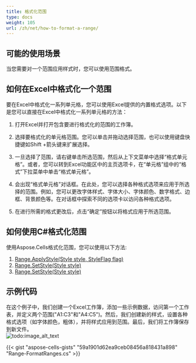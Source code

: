 ```yaml
---
title: 格式化范围
type: docs
weight: 105
url: /zh/net/how-to-format-a-range/
---
```


## **可能的使用场景**
当您需要对一个范围应用样式时，您可以使用范围格式。

## **如何在Excel中格式化一个范围**

要在Excel中格式化一系列单元格，您可以使用Excel提供的内置格式选项。以下是您可以直接在Excel中格式化一系列单元格的方法：

1. 打开Excel并打开包含要进行格式化的范围的工作簿。

2. 选择要格式化的单元格范围。您可以单击并拖动选择范围，也可以使用键盘快捷键如Shift +箭头键来扩展选择。

3. 一旦选择了范围，请右键单击所选范围，然后从上下文菜单中选择“格式单元格”。或者，您可以转到Excel功能区中的主页选项卡，在“单元格”组中的“格式”下拉菜单中单击“格式单元格”。

4. 会出现“格式单元格”对话框。在此处，您可以选择各种格式选项来应用于所选择的范围。例如，您可以更改字体样式、字体大小、字体颜色、数字格式、边框、背景颜色等。在对话框中探索不同的选项卡以访问各种格式选项。

5. 在进行所需的格式更改后，点击“确定”按钮以将格式应用于所选范围。


## **如何使用C#格式化范围**

使用Aspose.Cells格式化范围，您可以使用以下方法:
1. [Range.ApplyStyle(Style style, StyleFlag flag)](https://reference.aspose.com/cells/net/aspose.cells/range/applystyle/)
2. [Range.SetStyle(Style style)](https://reference.aspose.com/cells/net/aspose.cells/range/setstyle/#setstyle)
3. [Range.SetStyle(Style style)](https://reference.aspose.com/cells/net/aspose.cells/range/setstyle/#setstyle_1)


## **示例代码**
在这个例子中，我们创建一个Excel工作簿，添加一些示例数据，访问第一个工作表，并定义两个范围("A1:C3"和"A4:C5")。然后，我们创建新的样式，设置各种格式选项（如字体颜色，粗体），并将样式应用到范围。最后，我们将工作簿保存到新文件。
<br>
![todo:image_alt_text](format-range.png)

{{< gist "aspose-cells-gists" "59a1901d62ea9ceb08456a818431a898" "Range-FormatRanges.cs" >}}
